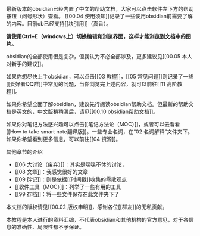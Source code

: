 最新版本的obsidian已经内置了中文的帮助文档，大家可以点击软件左下方的帮助按钮（问号形状）查看。
[[00.04 使用须知]]记录了一些使用obsidian前需要了解的内容。目前ob已经支持[[块引用]]（真香）。

**请使用Ctrl+E（windows上）切换编辑和浏览界面，这样才能浏览到文档中的图片。**

obsidian的全部使用很是复杂，但我认为不必全部涉及，更多建议见[[00.05 本人对新手的建议]]。

如果你想尽快上手obsidian，可以点击[[03 教程]]，[[05 常见问题]]则记录了一些[[爱好者QQ群]]中常见的问题，当你浏览完上述内容，就可以前往[[11 高阶教程]]。

如果你希望全面了解obsidian，建议先行阅读obsidian帮助文档。但最新的帮助文档是英文的，中文版稍稍滞后，请见[[00.10 obsidian帮助文档]]。

如果你对笔记方法感兴趣可以点击[[笔记方法论（MOC）]]，或者可以去看看[[How to take smart note翻译版]]。一些专业名词，在“02 名词解释”文件夹下。如果你希望看到更多信息，可以前往[[04 资源]]。

其他章节的介绍
- [[06 大讨论（废弃）]]：其实是喋喋不休的讨论，
- [[08 文章]]：我感觉很好的文章
- [[09 碎记]]：则是依据[[时间戳]]收集的零散观点
- [[软件工具（MOC）]]：列举了一些有用的工具
- [[99 存档]]：将一些文件保存在此文件夹下了

本文档的版权请见[[00.02 版权申明]]，感谢各位[[群友]]的无私贡献。

本教程是本人进行的资料汇编，不代表obsidian和其他机构的官方意见，对于各信息的准确性、局限性都不予保证。





